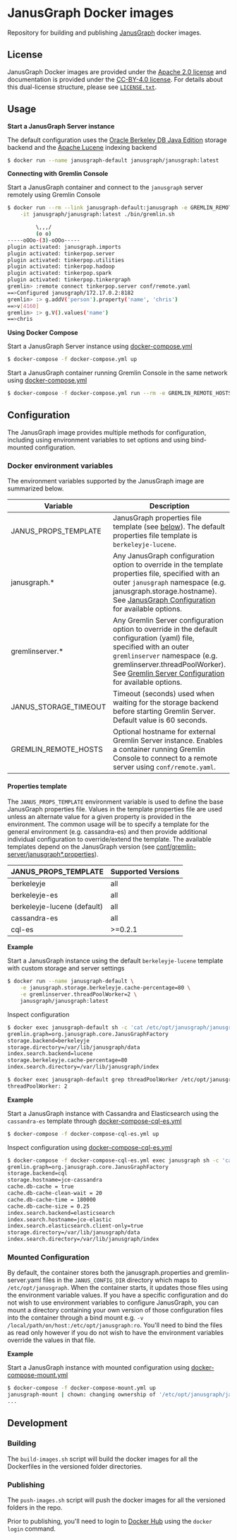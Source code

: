 # JanusGraph Docker images

Repository for building and publishing [JanusGraph][JG] docker images.

## License

JanusGraph Docker images are provided under the [Apache 2.0
license](APACHE-2.0.txt) and documentation is provided under the [CC-BY-4.0
license](CC-BY-4.0.txt). For details about this dual-license structure, please
see [`LICENSE.txt`](LICENSE.txt).

## Usage ##

**Start a JanusGraph Server instance**

The default configuration uses the [Oracle Berkeley DB Java Edition][JG_BDB] storage backend
and the [Apache Lucene][JG_LUCENE] indexing backend

```bash
$ docker run --name janusgraph-default janusgraph/janusgraph:latest
```

**Connecting with Gremlin Console**

Start a JanusGraph container and connect to the `janusgraph` server remotely using Gremlin Console

```bash
$ docker run --rm --link janusgraph-default:janusgraph -e GREMLIN_REMOTE_HOSTS=janusgraph \
    -it janusgraph/janusgraph:latest ./bin/gremlin.sh

         \,,,/
         (o o)
-----oOOo-(3)-oOOo-----
plugin activated: janusgraph.imports
plugin activated: tinkerpop.server
plugin activated: tinkerpop.utilities
plugin activated: tinkerpop.hadoop
plugin activated: tinkerpop.spark
plugin activated: tinkerpop.tinkergraph
gremlin> :remote connect tinkerpop.server conf/remote.yaml
==>Configured janusgraph/172.17.0.2:8182
gremlin> :> g.addV('person').property('name', 'chris')
==>v[4160]
gremlin> :> g.V().values('name')
==>chris
```

**Using Docker Compose**

Start a JanusGraph Server instance using [docker-compose.yml](docker-compose.yml)

```bash
$ docker-compose -f docker-compose.yml up
```

Start a JanusGraph container running Gremlin Console in the same network using
[docker-compose.yml](docker-compose.yml)

```bash
$ docker-compose -f docker-compose.yml run --rm -e GREMLIN_REMOTE_HOSTS=janusgraph janusgraph ./bin/gremlin.sh
```

## Configuration ##

The JanusGraph image provides multiple methods for configuration, including using environment
variables to set options and using bind-mounted configuration.

### Docker environment variables ###

The environment variables supported by the JanusGraph image are summarized below.

| Variable | Description |
| ---- | ---- |
| JANUS_PROPS_TEMPLATE | JanusGraph properties file template (see [below](#properties-template)). The default properties file template is `berkeleyje-lucene`. |
| janusgraph.* | Any JanusGraph configuration option to override in the template properties file, specified with an outer `janusgraph` namespace (e.g. janusgraph.storage.hostname). See [JanusGraph Configuration][JG_CONFIG] for available options. |
| gremlinserver.* | Any Gremlin Server configuration option to override in the default configuration (yaml) file, specified with an outer `gremlinserver` namespace (e.g. gremlinserver.threadPoolWorker). See [Gremlin Server Configuration][GS_CONFIG] for available options. |
| JANUS_STORAGE_TIMEOUT | Timeout (seconds) used when waiting for the storage backend before starting Gremlin Server. Default value is 60 seconds. |
| GREMLIN_REMOTE_HOSTS | Optional hostname for external Gremlin Server instance. Enables a container running Gremlin Console to connect to a remote server using `conf/remote.yaml`. |

#### Properties template ####

The `JANUS_PROPS_TEMPLATE` environment variable is used to define the base JanusGraph
properties file. Values in the template properties file are used unless an alternate value
for a given property is provided in the environment. The common usage will be to specify 
a template for the general environment (e.g. cassandra-es) and then provide additional 
individual configuration to override/extend the template. The available templates depend 
on the JanusGraph version (see [conf/gremlin-server/janusgraph*.properties][JG_TEMPLATES]).

| JANUS_PROPS_TEMPLATE | Supported Versions |
| ----- | ----- |
| berkeleyje | all |
| berkeleyje-es | all |
| berkeleyje-lucene (default) | all |
| cassandra-es | all |
| cql-es | >=0.2.1 |

**Example**

Start a JanusGraph instance using the default `berkeleyje-lucene` template with custom
storage and server settings

```bash
$ docker run --name janusgraph-default \
    -e janusgraph.storage.berkeleyje.cache-percentage=80 \
    -e gremlinserver.threadPoolWorker=2 \
    janusgraph/janusgraph:latest
```

Inspect configuration

```bash
$ docker exec janusgraph-default sh -c 'cat /etc/opt/janusgraph/janusgraph.properties | grep ^[a-z]'
gremlin.graph=org.janusgraph.core.JanusGraphFactory
storage.backend=berkeleyje
storage.directory=/var/lib/janusgraph/data
index.search.backend=lucene
storage.berkeleyje.cache-percentage=80
index.search.directory=/var/lib/janusgraph/index

$ docker exec janusgraph-default grep threadPoolWorker /etc/opt/janusgraph/gremlin-server.yaml
threadPoolWorker: 2
```

**Example**

Start a JanusGraph instance with Cassandra and Elasticsearch using the `cassandra-es`
template through [docker-compose-cql-es.yml](docker-compose-cql-es.yml)

```bash
$ docker-compose -f docker-compose-cql-es.yml up
```

Inspect configuration using [docker-compose-cql-es.yml](docker-compose-cql-es.yml)

```bash
$ docker-compose -f docker-compose-cql-es.yml exec janusgraph sh -c 'cat /etc/opt/janusgraph/janusgraph.properties | grep ^[a-z]'
gremlin.graph=org.janusgraph.core.JanusGraphFactory
storage.backend=cql
storage.hostname=jce-cassandra
cache.db-cache = true
cache.db-cache-clean-wait = 20
cache.db-cache-time = 180000
cache.db-cache-size = 0.25
index.search.backend=elasticsearch
index.search.hostname=jce-elastic
index.search.elasticsearch.client-only=true
storage.directory=/var/lib/janusgraph/data
index.search.directory=/var/lib/janusgraph/index
```

### Mounted Configuration ###

By default, the container stores both the janusgraph.properties and gremlin-server.yaml files
in the `JANUS_CONFIG_DIR` directory which maps to `/etc/opt/janusgraph`. When the container
starts, it updates those files using the environment variable values. If you have a specific
configuration and do not wish to use environment variables to configure JanusGraph, you can 
mount a directory containing your own version of those configuration files into the container
through a bind mount e.g. `-v /local/path/on/host:/etc/opt/janusgraph:ro`. You'll need to bind
the files as read only however if you do not wish to have the environment variables override the 
values in that file.

**Example**

Start a JanusGraph instance with mounted configuration using [docker-compose-mount.yml](docker-compose-mount.yml)

```bash
$ docker-compose -f docker-compose-mount.yml up
janusgraph-mount | chown: changing ownership of '/etc/opt/janusgraph/janusgraph.properties': Read-only file system
...
```

## Development ##

### Building ###

The `build-images.sh` script will build the docker images for all the Dockerfiles in the versioned
folder directories.

### Publishing ###

The `push-images.sh` script will push the docker images for all the versioned folders in the repo.

Prior to publishing, you'll need to login to [Docker Hub][DH] using the `docker login` command.


[JG]: http://janusgraph.org/
[JG_BDB]: https://docs.janusgraph.org/latest/bdb.html
[JG_CONFIG]: https://docs.janusgraph.org/latest/config-ref.html
[JG_LUCENE]: https://docs.janusgraph.org/latest/lucene.html
[JG_TEMPLATES]: https://github.com/search?q=org:JanusGraph+repo:janusgraph+filename:janusgraph.properties%20path:janusgraph-dist/src/assembly/static/conf/gremlin-server
[GS_CONFIG]: http://tinkerpop.apache.org/docs/current/reference/#_configuring_2
[DH]: https://hub.docker.com/
